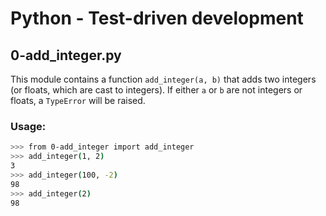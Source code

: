 # Python - Test-driven development

## 0-add_integer.py

This module contains a function `add_integer(a, b)` that adds two integers (or floats, which are cast to integers). If either `a` or `b` are not integers or floats, a `TypeError` will be raised.

### Usage:
```bash
>>> from 0-add_integer import add_integer
>>> add_integer(1, 2)
3
>>> add_integer(100, -2)
98
>>> add_integer(2)
98
